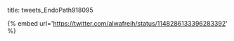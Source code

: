 title: tweets_EndoPath918095

{% embed url='https://twitter.com/alwafreih/status/1148286133396283392' %}
